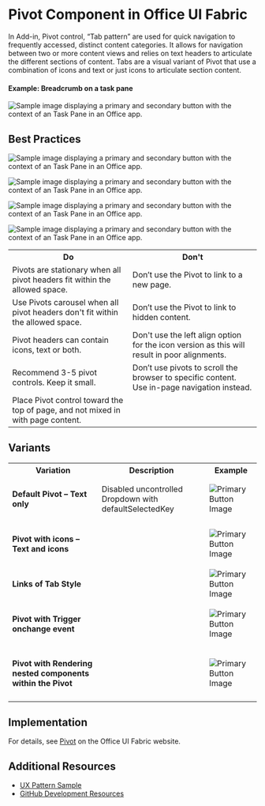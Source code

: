 # Pivot Component in Office UI Fabric

In Add-in, Pivot control, “Tab pattern” are used for quick navigation to frequently accessed, distinct content categories. It allows for navigation between two or more content views and relies on text headers to articulate the different sections of content. Tabs are a visual variant of Pivot that use a combination of icons and text or just icons to articulate section content.
  
#### Example: Breadcrumb on a task pane

![Sample image displaying a primary and secondary button with the context of an Task Pane in an Office app.](../images/exampleButton@450.pn)

## Best Practices

![Sample image displaying a primary and secondary button with the context of an Task Pane in an Office app.](../images/buttonUsage-01.pn)

![Sample image displaying a primary and secondary button with the context of an Task Pane in an Office app.](../images/buttonUsage-01.pn)

![Sample image displaying a primary and secondary button with the context of an Task Pane in an Office app.](../images/buttonUsage-01.pn)

![Sample image displaying a primary and secondary button with the context of an Task Pane in an Office app.](../images/buttonUsage-01.pn)

<table>
    <tr>
        <th>Do</th>
        <th>Don't</th>
    </tr>
    <tr>
        <td>Pivots are stationary when all pivot headers fit within the allowed space.</td>
        <td>Don’t use the Pivot to link to a new page.</td>
    </tr>
    <tr>
        <td>Use Pivots carousel when all pivot headers don't fit within the allowed space.</td>
        <td>Don’t use the Pivot to link to hidden content.</td>
    </tr>
    <tr>
        <td>Pivot headers can contain icons, text or both.</td>
        <td>Don't use the left align option for the icon version as this will result in poor alignments.</td>
    </tr>
    <tr>
        <td>Recommend 3-5 pivot controls. Keep it small.</td>
        <td>Don’t use pivots to scroll the browser to specific content. Use in-page navigation instead.</td>
    </tr>
    <tr>
        <td>Place Pivot control toward the top of page, and not mixed in with page content.</td>
        <td></td>
    </tr>
</table>

## Variants

<table>
    <tr>
        <th>Variation</th>
        <th>Description</th>
        <th>Example</th>
    </tr>
    <tr>
        <td><h4>Default Pivot – Text only<h4></td>
        <td>Disabled uncontrolled Dropdown with defaultSelectedKey</td>
        <td><img src="../images/primary.pn" alt="Primary Button Image" ></td>
    </tr>
    <tr>
        <td><h4>Pivot with icons – Text and icons<h4></td>
        <td></td>
        <td><img src="../images/primary.pn" alt="Primary Button Image" ></td>
    </tr>
    <tr>
        <td><h4>Links of Tab Style<h4></td>
        <td></td>
        <td><img src="../images/primary.pn" alt="Primary Button Image" ></td>
    </tr>
    <tr>
        <td><h4>Pivot with Trigger onchange event<h4></td>
        <td></td>
        <td><img src="../images/primary.pn" alt="Primary Button Image" ></td>
    </tr>
    <tr>
        <td><h4>Pivot with Rendering nested components within the Pivot<h4></td>
        <td></td>
        <td><img src="../images/primary.pn" alt="Primary Button Image" ></td>
    </tr>
</table>

## Implementation

For details, see [Pivot](https://dev.office.com/fabric#/components/pivot) on the Office UI Fabric website.

## Additional Resources
* [UX Pattern Sample](https://office.visualstudio.com/DefaultCollection/OC/_git/GettingStarted-FabricReact)
* [GitHub Development Resources](https://github.com/OfficeDev/Office-Add-in-UX-Design-Patterns-Code)